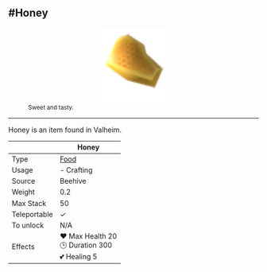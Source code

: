 #Honey
-------------
<style>img {width:30px;}.tb {width:150px;display: block;margin-left: auto;margin-right: auto;}</style>

<figure><img src="/assets/honey.png" class="tb" /><figcaption><small>Sweet and tasty.</small></figcaption></figure>

-------------

Honey is an item found in Valheim.

|        | Honey              |
| ----------- | ------------------------------------ |
| Type       | [Food](../../type/food)  |
| Usage | - Crafting<br>
| Source | Beehive
| Weight | 0.2 |
| Max Stack | 50 |
| Teleportable | ✓ |
| To unlock | N/A |
| Effects | ❤️ Max Health 20<br>🕒 Duration 300<br>💕 Healing 5<br>